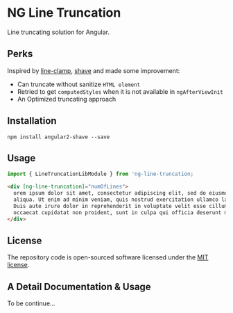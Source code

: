 # NG Line Truncation

Line truncating solution for Angular.

## Perks

Inspired by [line-clamp](https://www.npmjs.com/package/line-clamp), [shave](https://www.npmjs.com/package/shave)
and made some improvement:

- Can truncate without sanitize `HTML element`
- Retried to get `computedStyles` when it is not available in `ngAfterViewInit`
- An Optimized truncating approach

## Installation

`npm install angular2-shave --save`

## Usage

```js
import { LineTruncationLibModule } from 'ng-line-truncation;
```

```html
<div [ng-line-truncation]="numOfLines">
  orem ipsum dolor sit amet, consectetur adipiscing elit, sed do eiusmod tempor incididunt ut labore et dolore magna
  aliqua. Ut enim ad minim veniam, quis nostrud exercitation ullamco laboris nisi ut aliquip ex ea commodo consequat.
  Duis aute irure dolor in reprehenderit in voluptate velit esse cillum dolore eu fugiat nulla pariatur. Excepteur sint
  occaecat cupidatat non proident, sunt in culpa qui officia deserunt mollit anim id est laborum.!
</div>
```

## License

The repository code is open-sourced software licensed under the [MIT license](http://opensource.org/licenses/MIT).

## A Detail Documentation & Usage

To be continue...
